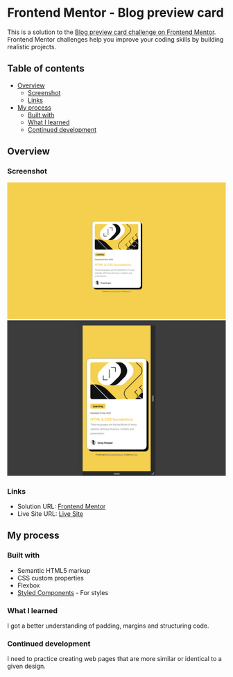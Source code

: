 # Frontend Mentor - Blog preview card

This is a solution to the [Blog preview card challenge on Frontend Mentor](https://www.frontendmentor.io/challenges/blog-preview-card-ckPaj01IcS). Frontend Mentor challenges help you improve your coding skills by building realistic projects. 

## Table of contents

- [Overview](#overview)
  - [Screenshot](#screenshot)
  - [Links](#links)
- [My process](#my-process)
  - [Built with](#built-with)
  - [What I learned](#what-i-learned)
  - [Continued development](#continued-development)

## Overview

### Screenshot

![](screenshot1.png)
![](screenshot2.png)

### Links

- Solution URL: [Frontend Mentor](https://www.frontendmentor.io/solutions/blog-preview-card-6gFCyf8bLF)
- Live Site URL: [Live Site](https://nyynca.github.io/blog-preview-card-main/)

## My process

### Built with

- Semantic HTML5 markup
- CSS custom properties
- Flexbox
- [Styled Components](https://styled-components.com/) - For styles

### What I learned

I got a better understanding of padding, margins and structuring code.


### Continued development

I need to practice creating web pages that are more similar or identical to a given design.
